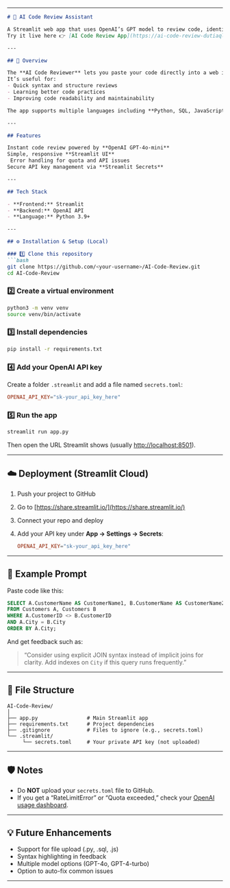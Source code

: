 
---

````markdown
# 🤖 AI Code Review Assistant

A Streamlit web app that uses OpenAI’s GPT model to review code, identify potential issues, and suggest improvements — all in real time.  
Try it live here 👉 [AI Code Review App](https://ai-code-review-dutiaqljkwjpxdwalxjafo.streamlit.app/)

---

## 🚀 Overview

The **AI Code Reviewer** lets you paste your code directly into a web interface and receive instant, AI-generated feedback.  
It’s useful for:
- Quick syntax and structure reviews  
- Learning better code practices  
- Improving code readability and maintainability  

The app supports multiple languages including **Python, SQL, JavaScript, and more**.

---

## Features

Instant code review powered by **OpenAI GPT-4o-mini**  
Simple, responsive **Streamlit UI**  
 Error handling for quota and API issues  
Secure API key management via **Streamlit Secrets**  

---

## Tech Stack

- **Frontend:** Streamlit  
- **Backend:** OpenAI API  
- **Language:** Python 3.9+  

---

## ⚙️ Installation & Setup (Local)

### 1️⃣ Clone this repository
```bash
git clone https://github.com/<your-username>/AI-Code-Review.git
cd AI-Code-Review
````

### 2️⃣ Create a virtual environment

```bash
python3 -m venv venv
source venv/bin/activate
```

### 3️⃣ Install dependencies

```bash
pip install -r requirements.txt
```

### 4️⃣ Add your OpenAI API key

Create a folder `.streamlit` and add a file named `secrets.toml`:

```toml
OPENAI_API_KEY="sk-your_api_key_here"
```

### 5️⃣ Run the app

```bash
streamlit run app.py
```

Then open the URL Streamlit shows (usually [http://localhost:8501](http://localhost:8501)).

---

## ☁️ Deployment (Streamlit Cloud)

1. Push your project to GitHub
2. Go to [https://share.streamlit.io/](https://share.streamlit.io/)
3. Connect your repo and deploy
4. Add your API key under **App → Settings → Secrets**:

   ```toml
   OPENAI_API_KEY="sk-your_api_key_here"
   ```

---

## 🧾 Example Prompt

Paste code like this:

```sql
SELECT A.CustomerName AS CustomerName1, B.CustomerName AS CustomerName2, A.City
FROM Customers A, Customers B
WHERE A.CustomerID <> B.CustomerID
AND A.City = B.City
ORDER BY A.City;
```

And get feedback such as:

> “Consider using explicit JOIN syntax instead of implicit joins for clarity.
> Add indexes on `City` if this query runs frequently.”

---

## 🧰 File Structure

```
AI-Code-Review/
│
├── app.py                # Main Streamlit app
├── requirements.txt      # Project dependencies
├── .gitignore            # Files to ignore (e.g., secrets.toml)
└── .streamlit/
     └── secrets.toml     # Your private API key (not uploaded)
```

---

## 🛡️ Notes

* Do **NOT** upload your `secrets.toml` file to GitHub.
* If you get a “RateLimitError” or “Quota exceeded,” check your [OpenAI usage dashboard](https://platform.openai.com/account/usage).

---

## 💡 Future Enhancements

* Support for file upload (.py, .sql, .js)
* Syntax highlighting in feedback
* Multiple model options (GPT-4o, GPT-4-turbo)
* Option to auto-fix common issues

---

